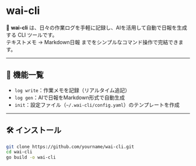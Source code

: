 # wai-cli

🎯 **wai-cli** は、日々の作業ログを手軽に記録し、AIを活用して自動で日報を生成する CLI ツールです。  
テキストメモ → Markdown日報 までをシンプルなコマンド操作で完結できます。

---

## 🚀 機能一覧

- `log write`：作業メモを記録（リアルタイム追記）
- `log gen`：AIで日報をMarkdown形式で自動生成
- `init`：設定ファイル（`~/.wai-cli/config.yaml`）のテンプレートを作成

---

## 🛠 インストール

```bash
git clone https://github.com/yourname/wai-cli.git
cd wai-cli
go build -o wai-cli
